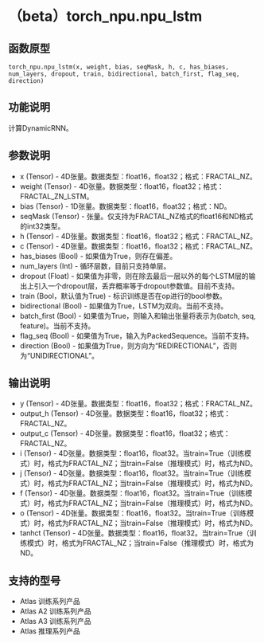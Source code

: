 # （beta）torch_npu.npu_lstm

## 函数原型

```
torch_npu.npu_lstm(x, weight, bias, seqMask, h, c, has_biases, num_layers, dropout, train, bidirectional, batch_first, flag_seq, direction)
```

## 功能说明

计算DynamicRNN。

## 参数说明

- x (Tensor) - 4D张量。数据类型：float16，float32；格式：FRACTAL_NZ。
- weight (Tensor) - 4D张量。数据类型：float16，float32；格式：FRACTAL_ZN_LSTM。
- bias (Tensor) - 1D张量。数据类型：float16，float32；格式：ND。
- seqMask (Tensor) - 张量。仅支持为FRACTAL_NZ格式的float16和ND格式的int32类型。
- h (Tensor) -  4D张量。数据类型：float16，float32；格式：FRACTAL_NZ。
- c (Tensor) -  4D张量。数据类型：float16，float32；格式：FRACTAL_NZ。
- has_biases (Bool) - 如果值为True，则存在偏差。
- num_layers (Int) - 循环层数，目前只支持单层。
- dropout (Float) - 如果值为非零，则在除去最后一层以外的每个LSTM层的输出上引入一个dropout层，丢弃概率等于dropout参数值。目前不支持。
- train (Bool，默认值为True) - 标识训练是否在op进行的bool参数。
- bidirectional (Bool) - 如果值为True，LSTM为双向。当前不支持。
- batch_first (Bool) - 如果值为True，则输入和输出张量将表示为(batch, seq, feature)。当前不支持。
- flag_seq (Bool) - 如果值为True，输入为PackedSequence。当前不支持。
- direction (Bool) - 如果值为True，则方向为“REDIRECTIONAL”，否则为“UNIDIRECTIONAL”。

## 输出说明

- y (Tensor) - 4D张量。数据类型：float16，float32；格式：FRACTAL_NZ。
- output_h (Tensor) - 4D张量。数据类型：float16，float32；格式：FRACTAL_NZ。
- output_c (Tensor) - 4D张量。数据类型：float16，float32；格式：FRACTAL_NZ。
- i (Tensor) - 4D张量。数据类型：float16，float32。当train=True（训练模式）时，格式为FRACTAL_NZ；当train=False（推理模式）时，格式为ND。
- j (Tensor) - 4D张量。数据类型：float16，float32。当train=True（训练模式）时，格式为FRACTAL_NZ；当train=False（推理模式）时，格式为ND。
- f (Tensor) - 4D张量。数据类型：float16，float32。当train=True（训练模式）时，格式为FRACTAL_NZ；当train=False（推理模式）时，格式为ND。
- o (Tensor) - 4D张量。数据类型：float16，float32。当train=True（训练模式）时，格式为FRACTAL_NZ；当train=False（推理模式）时，格式为ND。
- tanhct (Tensor) - 4D张量。数据类型：float16，float32。当train=True（训练模式）时，格式为FRACTAL_NZ；当train=False（推理模式）时，格式为ND。

## 支持的型号

- <term>Atlas 训练系列产品</term>
- <term>Atlas A2 训练系列产品</term>
- <term>Atlas A3 训练系列产品</term>
- <term>Atlas 推理系列产品</term>

